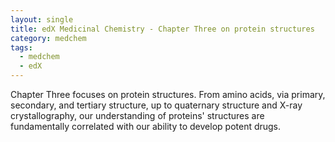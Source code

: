 ```yaml
---
layout: single
title: edX Medicinal Chemistry - Chapter Three on protein structures
category: medchem
tags: 
  - medchem
  - edX
---
```


Chapter Three focuses on protein structures. From amino acids, via primary, secondary, and tertiary structure, up to quaternary structure and X-ray crystallography, our understanding of proteins' structures are fundamentally correlated with our ability to develop potent drugs.
